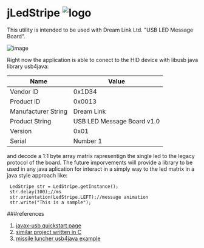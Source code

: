 # jLedStripe               ![logo](https://cloud.githubusercontent.com/assets/1318102/23132748/e6f0c56c-f78e-11e6-801b-a0fc4f761cc8.png) 

This utility is intended to be used with Dream Link Ltd. "USB LED Message Board". 

![image](https://cloud.githubusercontent.com/assets/1318102/23132181/14c09758-f78d-11e6-91b6-b2085a39bfe0.png)

Right now the application is able to conect to the HID device with libusb java library usb4java: 

|Name                | Value |
|--------------------|-------|
|Vendor ID           | 0x1D34|
|Product ID          | 0x0013|
|Manufacturer String |Dream Link|
|Product String      |USB LED Message Board v1.0|
|Version             | 0x01|
|Serial              |Number 1| 

and decode a 1:1 byte array matrix rapresentign the single led to the legacy protocol of the board.
The future imporvements will provide a library to be used in any java aplication for interact in a simply way to the led matrix in a java style approach like:

```
 LedStripe str = LedStripe.getInstance();
 str.delay(100);//ms
 str.orientation(LedStripe.LEFT);//message animation
 str.write("This is a sample");
```


###references
1. [javax-usb quickstart page](http://usb4java.org/quickstart/javax-usb.html)
2. [similar project written in C](https://github.com/dingram/led-display)
3. [missile luncher usb4java example](https://github.com/usb4java/usb4java-javax-examples/blob/master/src/main/java/org/usb4java/javax/examples/MissileLauncher.java)
